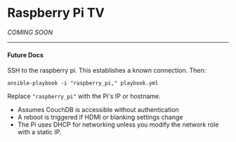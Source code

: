 # Raspberry Pi TV

*COMING SOON*

---

#### Future Docs
SSH to the raspberry pi. This establishes a known connection. Then:

`ansible-playbook -i "raspberry_pi," playbook.yml`

Replace `"raspberry_pi"` with the Pi's IP or hostname.

- Assumes CouchDB is accessible without authentication
- A reboot is triggered if HDMI or blanking settings change
- The Pi uses DHCP for networking unless you modify the network role with a static IP.